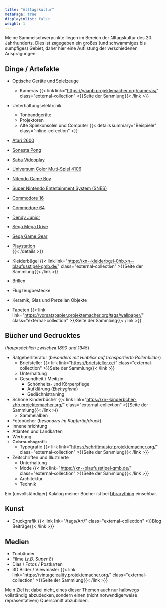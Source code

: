```yaml
---
title: "Alltagskultur"
metaPage: true
displayinlist: false
weight: 1
---
```


Meine Sammelschwerpunkte liegen im Bereich der Alltagskultur des 20. Jahrhunderts. Dies ist zugegeben ein großes (und schwammiges bis sumpfiges) Gebiet, daher hier eine Auflistung der verschiedenen Ausprägungen:

## Dinge / Artefakte
* Optische Geräte und Spielzeuge
  * Kameras {{< link link="https://yaapb.projektemacher.org/cameras/" class="external-collection" >}}Seite der Sammlung{{< /link >}}
* Unterhaltungselektronik
  * Tonbandgeräte
  * Projektoren
  * Alte Spielkonsolen und Computer {{< details summary="Beispiele" class="inline-collection" >}}
* [Atari 2600](https://de.wikipedia.org/wiki/Atari_2600)
* [Sonesta Pong](https://consollection.de/de/model/pong)
* [Saba Videoplay](http://www.8bit-homecomputermuseum.at/computer/saba_videoplay.html)
* [Universum Color Multi-Spiel 4106](https://retroconsoles.fandom.com/wiki/Universum_TV_Multispiel#Universum_Color_Multispiel_4106)
* [Nitendo Game Boy](https://de.wikipedia.org/wiki/Game_Boy)
* [Super Nintendo Entertainment System (SNES)](https://de.wikipedia.org/wiki/Super_Nintendo_Entertainment_System)                                                    
* [Commodore 16](https://de.wikipedia.org/wiki/Commodore_16)
* [Commodore 64](https://de.wikipedia.org/wiki/Commodore_64)
* [Dendy Junior](https://de.wikipedia.org/wiki/Dendy_(Spielkonsole))
* [Sega Mega Drive](https://de.wikipedia.org/wiki/Sega_Mega_Drive)
* [Sega Game Gear](https://de.wikipedia.org/wiki/Sega_Game_Gear)
* [Playstation](https://de.wikipedia.org/wiki/PlayStation)                                                                                                            
{{< /details >}}

* Kleiderbügel {{< link link="https://xn--kleiderbgel-0hb.xn--blaufusstlpel-qmb.de/" class="external-collection" >}}Seite der Sammlung{{< /link >}}
* Brillen
* Flugzeugbestecke
* Keramik, Glas und Porzellan Objekte
* Tapeten {{< link link="https://vorsatzpapier.projektemacher.org/tags/wallpaper/" class="external-collection" >}}Seite der Sammlung{{< /link >}}

## Bücher und Gedrucktes
(*hauptsächlich zwischen 1890 und 1945*)
* Ratgeberliteratur (*besonders mit Hinblick auf transportierte Rollenbilder*)
  * Briefsteller {{< link link="https://briefsteller.de/" class="external-collection" >}}Seite der Sammlung{{< /link >}}
  * Unterhaltung
  * Gesundheit / Medizin
    * Schönheits- und Körperpflege
    * Aufklärung (*Ehehygiene*)
    * Gedächnistraining
* Schöne Kinderbücher {{< link link="https://xn--kinderbcher-zhb.projektemacher.org/" class="external-collection" >}}Seite der Sammlung{{< /link >}}
  * Sammelalben
* Fotobücher (*besonders im Kupfertiefdruck*)
* Inneneinrichtung
* Atlanten und Landkarten
* Werbung
* Gebrauchsgrafik
  * Typografie {{< link link="https://schriftmuster.projektemacher.org/" class="external-collection" >}}Seite der Sammlung{{< /link >}}
* Zeitschriften und Illustrierte
  * Unterhaltung
  * Mode {{< link link="https://xn--blaufusstlpel-qmb.de/" class="external-collection" >}}Seite der Sammlung{{< /link >}}
  * Architektur
  * Technik

Ein (unvollständiger) Katalog meiner Bücher ist bei [Librarything](https://www.librarything.com/profile/cmahnke) einsehbar.

## Kunst
* Druckgrafik {{< link link="/tags/Art/" class="external-collection" >}}Blog Beiträge{{< /link >}}

## Medien
* Tonbänder
* Filme (*z.B. Super 8*)
* Dias / Fotos / Postkarten
* 3D Bilder / Viewmaster {{< link link="https://vintagereality.projektemacher.org/" class="external-collection" >}}Seite der Sammlung{{< /link >}}

Mein Ziel ist dabei nicht, eines dieser Themen auch nur halbwegs vollständig abzudecken, sondern einen (nicht notwendigerweise repräsentativen) Querschnitt abzubilden.

